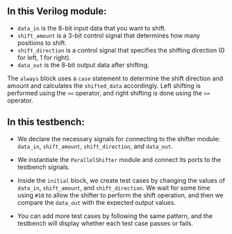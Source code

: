 ## In this Verilog module:

- `data_in` is the 8-bit input data that you want to shift.
- `shift_amount` is a 3-bit control signal that determines how many positions to shift.
- `shift_direction` is a control signal that specifies the shifting direction (0 for left, 1 for right).
- `data_out` is the 8-bit output data after shifting.

The `always` block uses a `case` statement to determine the shift direction and amount and calculates the `shifted_data` accordingly. Left shifting is performed using the `<<` operator, and right shifting is done using the `>>` operator.

## In this testbench:

- We declare the necessary signals for connecting to the shifter module: `data_in`, `shift_amount`, `shift_direction`, and `data_out`.

- We instantiate the `ParallelShifter` module and connect its ports to the testbench signals.

- Inside the `initial` block, we create test cases by changing the values of `data_in`, `shift_amount`, and `shift_direction`. We wait for some time using `#10` to allow the shifter to perform the shift operation, and then we compare the `data_out` with the expected output values.

- You can add more test cases by following the same pattern, and the testbench will display whether each test case passes or fails.
